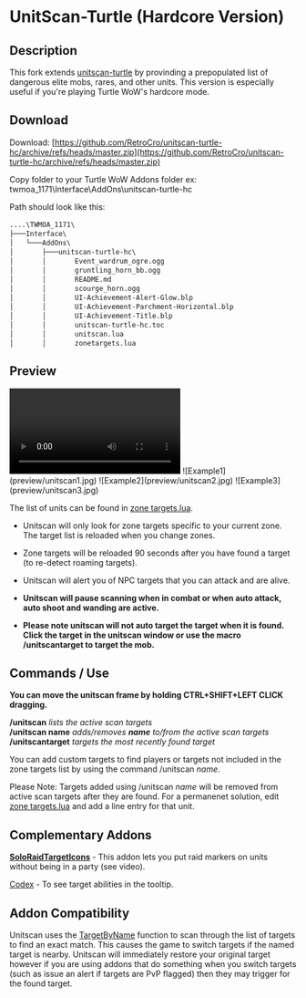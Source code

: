 

# UnitScan-Turtle (Hardcore Version)

## Description
This fork extends [unitscan-turtle](https://github.com/GryllsAddons/unitscan-turtle) by provinding a prepopulated list of  dangerous elite mobs, rares, and other units. This version is especially useful if you're playing Turtle WoW's hardcore mode.

## Download
Download: [https://github.com/RetroCro/unitscan-turtle-hc/archive/refs/heads/master.zip](https://github.com/RetroCro/unitscan-turtle-hc/archive/refs/heads/master.zip)

Copy folder to your Turtle WoW Addons folder ex: twmoa_1171\Interface\AddOns\unitscan-turtle-hc

Path should look like this:
```
....\TWMOA_1171\
├───Interface\
│   └───AddOns\
│       ├───unitscan-turtle-hc\
│       │       Event_wardrum_ogre.ogg
│       │       gruntling_horn_bb.ogg
│       │       README.md
│       │       scourge_horn.ogg
│       │       UI-Achievement-Alert-Glow.blp
│       │       UI-Achievement-Parchment-Horizontal.blp
│       │       UI-Achievement-Title.blp
│       │       unitscan-turtle-hc.toc
│       │       unitscan.lua
│       │       zonetargets.lua
```

## Preview
<video src="https://github.com/user-attachments/assets/835e06ea-c42f-464c-b2fb-cb5800e48db0" controls="controls" style="max-width: 730px;">
</video>
![Example1](preview/unitscan1.jpg)
![Example2](preview/unitscan2.jpg)
![Example3](preview/unitscan3.jpg)




The list of units can be found in [zone targets.lua](https://raw.githubusercontent.com/RetroCro/unitscan-turtle-hc/refs/heads/master/zonetargets.lua).


 - Unitscan will only look for zone targets specific to your current
   zone. The target list is reloaded when you change zones.
   
-   Zone targets will be reloaded 90 seconds after you have found a
   target (to re-detect roaming targets).
   
-   Unitscan will alert you of NPC targets that you can attack and are
   alive.
   
-   **Unitscan will pause scanning when in combat or when auto attack, auto shoot and wanding are active.**  
-   **Please note unitscan will not auto target the target when it is found.**    
   **Click the target in the unitscan window or use the macro /unitscantarget to target the mob.**

## Commands / Use
**You can move the unitscan frame by holding CTRL+SHIFT+LEFT CLICK dragging.**


**/unitscan** *lists the active scan targets*    
**/unitscan name** *adds/removes **name** to/from the active scan targets*    
**/unitscantarget** *targets the most recently found target*    

You can add custom targets to find players or targets not included in the zone targets list by using the command /unitscan *name*. 

Please Note: Targets added using /unitscan *name* will be removed from active scan targets after they are found. For a permanenet solution, edit [zone targets.lua](https://raw.githubusercontent.com/RetroCro/unitscan-turtle-hc/refs/heads/master/zonetargets.lua) and add a line entry for that unit.

## Complementary Addons
[**SoloRaidTargetIcons**](https://github.com/refaim/SoloRaidTargetIcons) - This addon lets you put raid markers on units without being in a party (see video).

[Codex](https://github.com/nakda/codex/tree/main) - To see target abilities in the tooltip.

## Addon Compatibility
Unitscan uses the [TargetByName](https://wowpedia.fandom.com/wiki/API_TargetByName) function to scan through the list of targets to find an exact match. This causes the game to switch targets if the named target is nearby. Unitscan will immediately restore your original target however if you are using addons that do something when you switch targets (such as issue an alert if targets are PvP flagged) then they may trigger for the found target.
